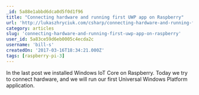 ```yaml
---
_id: 5a88e1abbd6dca0d5f0d1f96
title: "Connecting hardware and running first UWP app on Raspberry"
url: 'http://lukaszhryciuk.com/csharp/connecting-hardware-and-running-first-uwp-app-on-raspberry/'
category: articles
slug: 'connecting-hardware-and-running-first-uwp-app-on-raspberry'
user_id: 5a83ce59d6eb0005c4ecda2c
username: 'bill-s'
createdOn: '2017-03-16T18:34:21.000Z'
tags: [raspberry-pi-3]
---
```


In the last post we installed Windows IoT Core on Raspberry. Today we try to connect hardware, and we will run our first Universal Windows Platform application.
